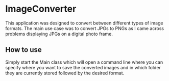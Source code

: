 # ImageConverter
This application was designed to convert between different types of image formats.
The main use case was to convert JPGs to PNGs as I came across problems displaying JPGs on a digital photo frame.

## How to use
Simply start the Main class which will open a command line where you can specify where you want to save the converted images and in which folder they are currently stored followed by the desired format.

